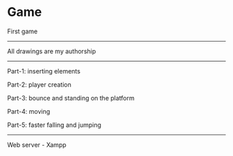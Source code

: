 # Game
First game

----------------

All drawings are my authorship

----------------

Part-1: inserting elements

Part-2: player creation

Part-3: bounce and standing on the platform

Part-4: moving

Part-5: faster falling and jumping

----------------

Web server - Xampp
